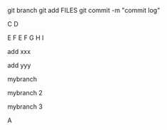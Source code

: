 git branch
git add FILES
git commit -m "commit log"

C
D

E
F
E
F
G
H
I

add xxx

add yyy

mybranch

mybranch 2

mybranch 3


A

